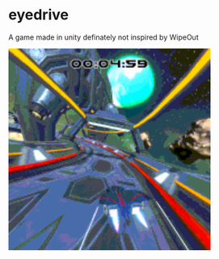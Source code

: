 # eyedrive
A game made in unity definately not inspired by WipeOut

<img src="https://github.com/tomph/eyedrive_2023/blob/main/Images/eyedrive.gif" width="400" height="400"/>
